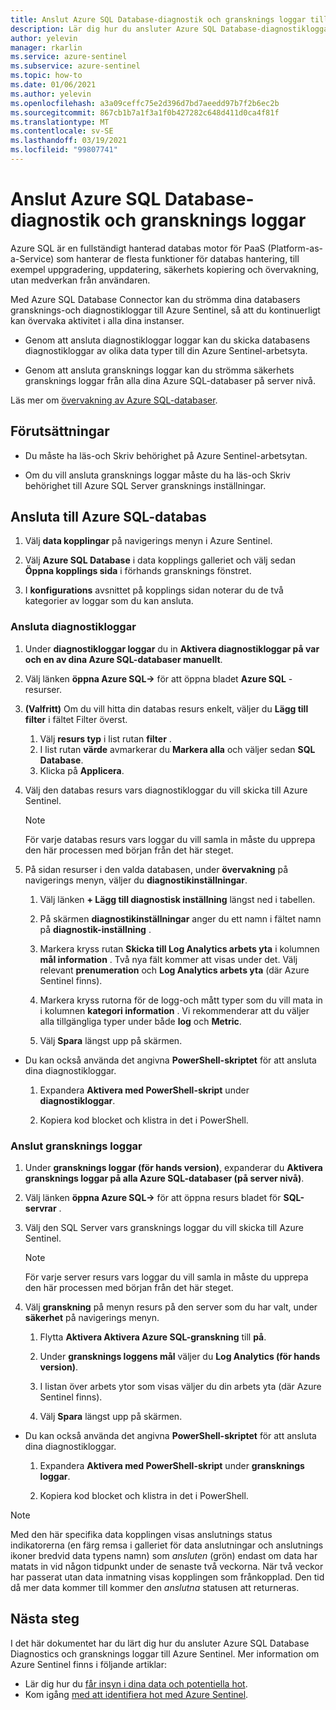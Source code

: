 ```yaml
---
title: Anslut Azure SQL Database-diagnostik och gransknings loggar till Azure Sentinel
description: Lär dig hur du ansluter Azure SQL Database-diagnostikloggar och säkerhets gransknings loggar till Azure Sentinel.
author: yelevin
manager: rkarlin
ms.service: azure-sentinel
ms.subservice: azure-sentinel
ms.topic: how-to
ms.date: 01/06/2021
ms.author: yelevin
ms.openlocfilehash: a3a09ceffc75e2d396d7bd7aeedd97b7f2b6ec2b
ms.sourcegitcommit: 867cb1b7a1f3a1f0b427282c648d411d0ca4f81f
ms.translationtype: MT
ms.contentlocale: sv-SE
ms.lasthandoff: 03/19/2021
ms.locfileid: "99807741"
---
```

# <a name="connect-azure-sql-database-diagnostics-and-auditing-logs"></a>Anslut Azure SQL Database-diagnostik och gransknings loggar

Azure SQL är en fullständigt hanterad databas motor för PaaS (Platform-as-a-Service) som hanterar de flesta funktioner för databas hantering, till exempel uppgradering, uppdatering, säkerhets kopiering och övervakning, utan medverkan från användaren. 

Med Azure SQL Database Connector kan du strömma dina databasers gransknings-och diagnostikloggar till Azure Sentinel, så att du kontinuerligt kan övervaka aktivitet i alla dina instanser.

- Genom att ansluta diagnostikloggar loggar kan du skicka databasens diagnostikloggar av olika data typer till din Azure Sentinel-arbetsyta.

- Genom att ansluta gransknings loggar kan du strömma säkerhets gransknings loggar från alla dina Azure SQL-databaser på server nivå.

Läs mer om [övervakning av Azure SQL-databaser](../azure-sql/database/metrics-diagnostic-telemetry-logging-streaming-export-configure.md).

## <a name="prerequisites"></a>Förutsättningar

- Du måste ha läs-och Skriv behörighet på Azure Sentinel-arbetsytan.

- Om du vill ansluta gransknings loggar måste du ha läs-och Skriv behörighet till Azure SQL Server gransknings inställningar.

## <a name="connect-to-azure-sql-database"></a>Ansluta till Azure SQL-databas
    
1. Välj **data kopplingar** på navigerings menyn i Azure Sentinel.

1. Välj **Azure SQL Database** i data kopplings galleriet och välj sedan **Öppna kopplings sida**  i förhands gransknings fönstret.

1. I **konfigurations** avsnittet på kopplings sidan noterar du de två kategorier av loggar som du kan ansluta.

### <a name="connect-diagnostics-logs"></a>Ansluta diagnostikloggar

1. Under **diagnostikloggar loggar** du in **Aktivera diagnostikloggar på var och en av dina Azure SQL-databaser manuellt**.

1. Välj länken **öppna Azure SQL->** för att öppna bladet **Azure SQL** -resurser.

1. **(Valfritt)** Om du vill hitta din databas resurs enkelt, väljer du **Lägg till filter** i fältet Filter överst.
    1. Välj **resurs typ** i list rutan **filter** .
    1. I list rutan **värde** avmarkerar du **Markera alla** och väljer sedan **SQL Database**.
    1. Klicka på **Applicera**.
    
1. Välj den databas resurs vars diagnostikloggar du vill skicka till Azure Sentinel.

    > [!NOTE]
    > För varje databas resurs vars loggar du vill samla in måste du upprepa den här processen med början från det här steget.

1. På sidan resurser i den valda databasen, under **övervakning** på navigerings menyn, väljer du **diagnostikinställningar**.

    1. Välj länken **+ Lägg till diagnostisk inställning** längst ned i tabellen.

    1. På skärmen **diagnostikinställningar** anger du ett namn i fältet namn på  **diagnostik-inställning** .
    
    1. Markera kryss rutan **Skicka till Log Analytics arbets yta** i kolumnen **mål information** . Två nya fält kommer att visas under det. Välj relevant **prenumeration** och **Log Analytics arbets yta** (där Azure Sentinel finns).

    1. Markera kryss rutorna för de logg-och mått typer som du vill mata in i kolumnen **kategori information** . Vi rekommenderar att du väljer alla tillgängliga typer under både **log** och **Metric**.

    1. Välj **Spara** längst upp på skärmen.

- Du kan också använda det angivna **PowerShell-skriptet** för att ansluta dina diagnostikloggar.
    1. Expandera **Aktivera med PowerShell-skript** under **diagnostikloggar**.

    1. Kopiera kod blocket och klistra in det i PowerShell.

### <a name="connect-audit-logs"></a>Anslut gransknings loggar

1. Under **gransknings loggar (för hands version)**, expanderar du **Aktivera gransknings loggar på alla Azure SQL-databaser (på server nivå)**.

1. Välj länken **öppna Azure SQL->** för att öppna resurs bladet för **SQL-servrar** .

1. Välj den SQL Server vars gransknings loggar du vill skicka till Azure Sentinel.

    > [!NOTE]
    > För varje server resurs vars loggar du vill samla in måste du upprepa den här processen med början från det här steget.

1. Välj **granskning** på menyn resurs på den server som du har valt, under **säkerhet** på navigerings menyn.

    1. Flytta **Aktivera Aktivera Azure SQL-granskning** till **på**.

    1. Under **gransknings loggens mål** väljer du **Log Analytics (för hands version)**.
    
    1. I listan över arbets ytor som visas väljer du din arbets yta (där Azure Sentinel finns).

    1. Välj **Spara** längst upp på skärmen.

- Du kan också använda det angivna **PowerShell-skriptet** för att ansluta dina diagnostikloggar.
    1. Expandera **Aktivera med PowerShell-skript** under **gransknings loggar**.

    1. Kopiera kod blocket och klistra in det i PowerShell.


> [!NOTE]
>
> Med den här specifika data kopplingen visas anslutnings status indikatorerna (en färg remsa i galleriet för data anslutningar och anslutnings ikoner bredvid data typens namn) som *ansluten* (grön) endast om data har matats in vid någon tidpunkt under de senaste två veckorna. När två veckor har passerat utan data inmatning visas kopplingen som frånkopplad. Den tid då mer data kommer till kommer den *anslutna* statusen att returneras.

## <a name="next-steps"></a>Nästa steg
I det här dokumentet har du lärt dig hur du ansluter Azure SQL Database Diagnostics och gransknings loggar till Azure Sentinel. Mer information om Azure Sentinel finns i följande artiklar:
- Lär dig hur du [får insyn i dina data och potentiella hot](quickstart-get-visibility.md).
- Kom igång [med att identifiera hot med Azure Sentinel](tutorial-detect-threats-built-in.md).